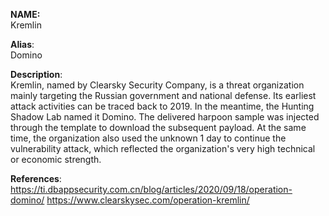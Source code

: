 **NAME:**  
Kremlin  

**Alias**:  
Domino


**Description**:   
Kremlin, named by Clearsky Security Company, is a threat organization mainly targeting the Russian government and national defense. Its earliest attack activities can be traced back to 2019. In the meantime, the Hunting Shadow Lab named it Domino. The delivered harpoon sample was injected through the template to download the subsequent payload. At the same time, the organization also used the unknown 1 day to continue the vulnerability attack, which reflected the organization's very high technical or economic strength.
  
**References**:  
https://ti.dbappsecurity.com.cn/blog/articles/2020/09/18/operation-domino/
https://www.clearskysec.com/operation-kremlin/